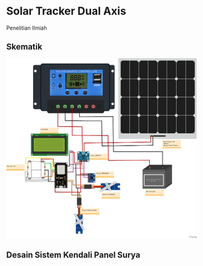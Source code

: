 # Solar Tracker Dual Axis
Penelitian Ilmiah

## Skematik
![Logo](https://github.com/Farhanudin1/Monitoring-posisi-pada-sistem-kendali-solar-panel-untuk-energi-terbarukan-/blob/8a3d5384425b8341bbecf00ebb8743b7ac63a1bb/Skematik.png)

## Desain Sistem Kendali Panel Surya

